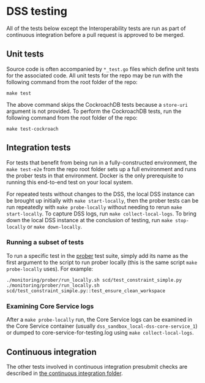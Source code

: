# DSS testing

All of the tests below except the Interoperability tests are run as part of
continuous integration before a pull request is approved to be merged.

## Unit tests
Source code is often accompanied by `*_test.go` files which define unit tests
for the associated code.  All unit tests for the repo may be run with the
following command from the root folder of the repo:
```shell script
make test
```
The above command skips the CockroachDB tests because a `store-uri` argument is
 not provided.  To perform the CockroachDB tests, run the following command
 from the root folder of the repo:
```shell script
make test-cockroach
```

## Integration tests
For tests that benefit from being run in a fully-constructed environment, the
`make test-e2e` from the repo root folder sets up a full environment and runs
the prober tests in that environment.  Docker is the only  prerequisite to
running this end-to-end test on your local system.

For repeated tests without changes to the DSS, the local DSS instance can be
brought up initially with `make start-locally`, then the prober tests can be run
repeatedly with `make probe-locally` without needing to rerun
`make start-locally`.  To capture DSS logs, run `make collect-local-logs`.  To
bring down the local DSS instance at the conclusion of testing, run
`make stop-locally` or `make down-locally`.

### Running a subset of tests
To run a specific test in the [prober](../monitoring/prober) test suite,
simply add its name as the first argument to the script to run prober locally
(this is the same script `make probe-locally` uses).  For example:
```shell script
./monitoring/prober/run_locally.sh scd/test_constraint_simple.py
./monitoring/prober/run_locally.sh scd/test_constraint_simple.py::test_ensure_clean_workspace
```

### Examining Core Service logs
After a `make probe-locally` run, the Core Service logs can be examined in the
Core Service container (usually `dss_sandbox_local-dss-core-service_1`) or
dumped to core-service-for-testing.log using `make collect-local-logs`.

## Continuous integration
The other tests involved in continuous integration presubmit checks are
described in [the continuous integration folder](../.github/workflows/CI.md).
